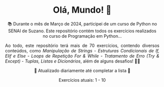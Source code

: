 <h1 align='center'>Olá, Mundo! 🚀</h1>

<p align='center'>📚 Durante o mês de Março de 2024, participei de um curso de Python no SENAI de Suzano. Este repositório contém todos os exercícios realizados no curso de Programação em Python...</p>
<p align='justify'>Ao todo, este repositório terá mais de 70 exercícios, contendo diversos conteúdos, como <i>Manipulação de Strings</i> - <i>Estruturas Condicionais de If, Elif e Else</i> - <i>Loops de Repetição For & While</i> - <i>Tratamento de Erro (Try & Except)</i> - <i>Tuplas, Listas e Dicionários</i>, além de alguns desafios! 👨‍💻</p>

<p align='center'>📝 Atualizado diariamente até completar a lista 📝</p>
<p align='center'>Exercícios atuais: 1 - 10 </p>

